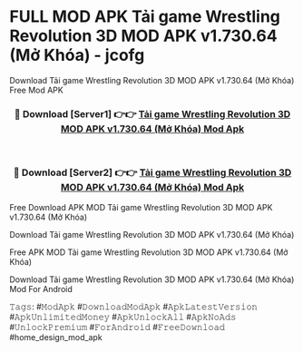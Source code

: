 # FULL MOD APK Tải game Wrestling Revolution 3D MOD APK v1.730.64 (Mở Khóa) - jcofg
Download Tải game Wrestling Revolution 3D MOD APK v1.730.64 (Mở Khóa) Free Mod APK

<div align="center">
<h3>🔴 Download [Server1] 👉👉 <a href="https://apk-comot.site?title=Tải_game_Wrestling_Revolution_3D_MOD_APK_v1.730.64_(Mở_Khóa)">Tải game Wrestling Revolution 3D MOD APK v1.730.64 (Mở Khóa) Mod Apk</a></h3><br>

<h3>🔴 Download [Server2] 👉👉 <a href="https://apk-comot.site?title=Tải_game_Wrestling_Revolution_3D_MOD_APK_v1.730.64_(Mở_Khóa)">Tải game Wrestling Revolution 3D MOD APK v1.730.64 (Mở Khóa) Mod Apk</a></h3>
</div>


Free Download APK MOD Tải game Wrestling Revolution 3D MOD APK v1.730.64 (Mở Khóa)

Download Tải game Wrestling Revolution 3D MOD APK v1.730.64 (Mở Khóa) 

Free APK MOD Tải game Wrestling Revolution 3D MOD APK v1.730.64 (Mở Khóa) 

Download Tải game Wrestling Revolution 3D MOD APK v1.730.64 (Mở Khóa) Mod For Android

𝚃𝚊𝚐𝚜: #𝙼𝚘𝚍𝙰𝚙𝚔 #𝙳𝚘𝚠𝚗𝚕𝚘𝚊𝚍𝙼𝚘𝚍𝙰𝚙𝚔 #𝙰𝚙𝚔𝙻𝚊𝚝𝚎𝚜𝚝𝚅𝚎𝚛𝚜𝚒𝚘𝚗 #𝙰𝚙𝚔𝚄𝚗𝚕𝚒𝚖𝚒𝚝𝚎𝚍𝙼𝚘𝚗𝚎𝚢 #𝙰𝚙𝚔𝚄𝚗𝚕𝚘𝚌𝚔𝙰𝚕𝚕 #𝙰𝚙𝚔𝙽𝚘𝙰𝚍𝚜 #𝚄𝚗𝚕𝚘𝚌𝚔𝙿𝚛𝚎𝚖𝚒𝚞𝚖 #𝙵𝚘𝚛𝙰𝚗𝚍𝚛𝚘𝚒𝚍 #𝙵𝚛𝚎𝚎𝙳𝚘𝚠𝚗𝚕𝚘𝚊𝚍 #home_design_mod_apk